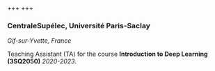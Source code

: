+++
+++

### CentraleSupélec, Université Paris-Saclay

_Gif-sur-Yvette, France_

Teaching Assistant (TA) for the course **Introduction to Deep Learning (3SQ2050)**
_2020-2023_.
